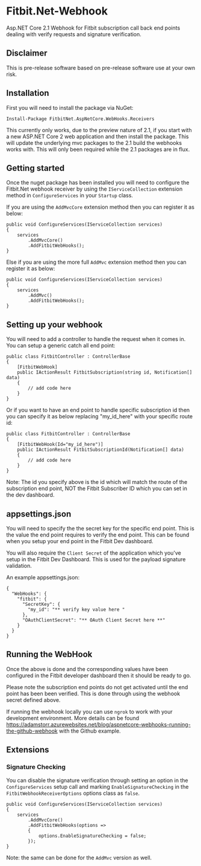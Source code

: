 # Fitbit.Net-Webhook
Asp.NET Core 2.1 Webhook for Fitbit subscription call back end points dealing with verify requests and signature verification.

## Disclaimer
This is pre-release software based on pre-release software use at your own risk.

## Installation

First you will need to install the package via NuGet:

```
Install-Package FitbitNet.AspNetCore.WebHooks.Receivers
```

This currently only works, due to the preview nature of 2.1, if you start with a new ASP.NET Core 2 web application and then install the package. This will update the underlying mvc packages to the 2.1 build the webhooks works with. This will only been required while the 2.1 packages are in flux.

## Getting started

Once the nuget package has been installed you will need to configure the Fitbit.Net webhook receiver by using the `IServiceCollection` extension method in `ConfigureServices` in your `Startup` class.

If you are using the `AddMvcCore` extension method then you can register it as below:
```
public void ConfigureServices(IServiceCollection services)
{
    services
        .AddMvcCore()
        .AddFitbitWebHooks();
}
```

Else if you are using the more full `AddMvc` extension method then you can register it as below:

```
public void ConfigureServices(IServiceCollection services)
{
    services
        .AddMvc()
        .AddFitbitWebHooks();
}
```
## Setting up your webhook

You will need to add a controller to handle the request when it comes in. You can setup a generic catch all end point:

```
public class FitbitController : ControllerBase
{
    [FitbitWebHook]
    public IActionResult FitbitSubscription(string id, Notification[] data)
    {
        // add code here
    }
}
```
Or if you want to have an end point to handle specific subscription id then you can specify it as below replacing "my_id_here" with your specific route id:
```
public class FitbitController : ControllerBase
{
    [FitbitWebHook(Id="my_id_here")]
    public IActionResult FitbitSubscriptionId(Notification[] data)
    {
        // add code here
    }
}
```
Note: The id you specify above is the id which will match the route of the subscription end point, NOT the Fitbit Subscriber ID which you can set in the dev dashboard.

## appsettings.json
You will need to specify the the secret key for the specific end point. This is the value the end point requires to verify the end point. This can be found when you setup your end point in the Fitbit Dev dashboard.

You will also require the `Client Secret` of the application which you've setup in the Fitbit Dev Dashboard. This is used for the payload signature validation.

An example appsettings.json:
```
{
  "WebHooks": {
    "fitbit": {
      "SecretKey": {
        "my_id": "** verify key value here "
      },
      "OAuthClientSecret": "** OAuth Client Secret here **"
    }
  }
}
```
## Running the WebHook
Once the above is done and the corresponding values have been configured in the Fitbit developer dashboard then it should be ready to go.

Please note the subscription end points do not get activated until the end point has been been verified. This is done through using the webhook secret defined above.

If running the webhook locally you can use `ngrok` to work with your development environment. More details can be found https://adamstorr.azurewebsites.net/blog/aspnetcore-webhooks-running-the-github-webhook with the Github example.

## Extensions
### Signature Checking

You can disable the signature verification through setting an option in the `ConfigureServices` setup call and marking `EnableSignatureChecking` in the `FitbitWebhookReceiverOptions` options class as `false`.

```
public void ConfigureServices(IServiceCollection services)
{
    services
        .AddMvcCore()
        .AddFitbitWebHooks(options =>
        {
            options.EnableSignatureChecking = false;
        });
}
```
Note: the same can be done for the `AddMvc` version as well.